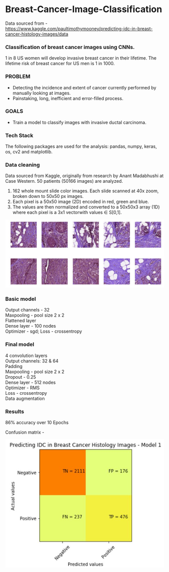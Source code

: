 # Breast-Cancer-Image-Classification 
Data sourced from - https://www.kaggle.com/paultimothymooney/predicting-idc-in-breast-cancer-histology-images/data

### Classification of breast cancer images using CNNs.
1 in 8 US women will develop invasive breast cancer in their lifetime.
The lifetime risk of breast cancer for US men is 1 in 1000.

### PROBLEM
- Detecting the incidence and extent of cancer currently performed
by manually looking at images.
- Painstaking, long, inefficient and error-filled process.
### GOALS
- Train a model to classify images with invasive ductal carcinoma.

### Tech Stack
The following packages are used for the analysis:
pandas, numpy, keras, os, cv2 and matplotlib.

### Data cleaning
Data sourced from Kaggle, originally from research by Anant Madabhushi at Case Western. 50 patients (50166 images) are analyzed.
1. 162 whole mount slide color images. Each slide scanned at 40x zoom, broken down to 50x50 px images.
2. Each pixel is a 50x50 image (2D) encoded in red, green and blue.
3. The values are then normalized and converted to a 50x50x3 array (1D) where each pixel is a 3x1 vectorwith values ∈ S[0,1]. 

![alt text][logo]

[logo]: https://github.com/VNair88/Breast-Cancer-Image-Classification/blob/master/Images/Capture.JPG  "Image rendition"

### Basic model 
Output channels - 32 <br>
Maxpooling - pool size 2 x 2 <br>
Flattened layer <br>
Dense layer - 100 nodes <br>
Optimizer - sgd; Loss - crossentropy 

### Final model 
4 convolution layers <br>
Output channels: 32 & 64 <br>
Padding <br>
Maxpooling - pool size 2 x 2 <br>
Dropout - 0.25 <br> 
Dense layer - 512 nodes <br>
Optimizer - RMS <br>
Loss - crossentropy <br>
Data augmentation

### Results
86% accuracy over 10 Epochs 

Confusion matrix - 

![alt text][logo1]

[logo1]: https://github.com/VNair88/Breast-Cancer-Image-Classification/blob/master/Images/Capture1.JPG  "Confusion matrix"
